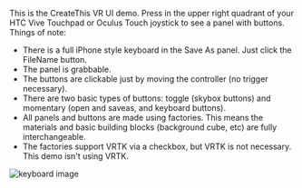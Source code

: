 This is the CreateThis VR UI demo. Press in the upper right quadrant of your HTC Vive Touchpad or Oculus Touch joystick to see a panel with buttons.
Things of note:
* There is a full iPhone style keyboard in the Save As panel. Just click the FileName button.
* The panel is grabbable.
* The buttons are clickable just by moving the controller (no trigger necessary).
* There are two basic types of buttons: toggle (skybox buttons) and momentary (open and saveas, and keyboard buttons).
* All panels and buttons are made using factories. This means the materials and basic building blocks (background cube, etc) are fully interchangeable.
* The factories support VRTK via a checkbox, but VRTK is not necessary. This demo isn't using VRTK.

![keyboard image](http://i.imgur.com/650cDDP.gif "Keyboard")
